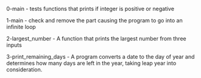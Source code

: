0-main - tests functions that prints if integer is positive or negative

1-main - check and remove the part causing the program to go into an infinite loop

2-largest_number - A function that prints the largest number from three inputs

3-print_remaining_days - A program converts a date to the day of year and determines how many days are left in the year, taking leap year into consideration.
